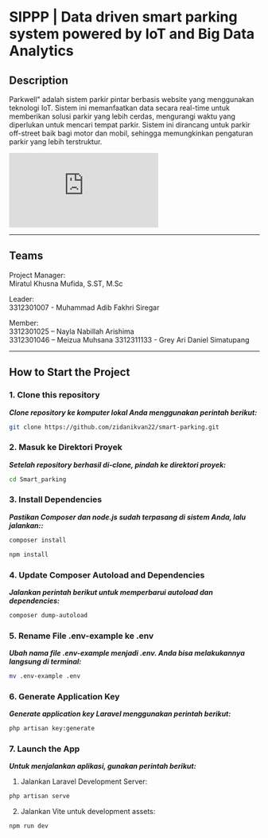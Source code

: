 # SIPPP | Data driven smart parking system powered by IoT and Big Data Analytics

## Description

Parkwell" adalah sistem parkir pintar berbasis website yang menggunakan teknologi IoT. Sistem ini memanfaatkan data secara real-time untuk memberikan solusi parkir yang lebih cerdas, mengurangi waktu yang diperlukan untuk mencari tempat parkir. Sistem ini dirancang untuk parkir off-street baik bagi motor dan mobil, sehingga memungkinkan pengaturan parkir yang lebih terstruktur. 

   ![Poster](https://pbl.polibatam.ac.id/apps/image.php?file=dXBsb2Fkcy9wYmwvMzAwMC8zMDAwX1BPU1RFUi1QQkxfMjAyNTAxMDUucG5n)

---

## Teams
Project Manager:  
Miratul Khusna Mufida, S.ST, M.Sc 

Leader:  
3312301007 - Muhammad Adib Fakhri Siregar

Member:  
3312301025 – Nayla Nabillah Arishima  
3312301046 – Meizua Muhsana 
3312311133 - Grey Ari Daniel Simatupang 

---

## How to Start the Project

### 1. Clone this repository
***Clone repository ke komputer lokal Anda menggunakan perintah berikut:***
 ```bash
git clone https://github.com/zidanikvan22/smart-parking.git
```

### 2. Masuk ke Direktori Proyek  
***Setelah repository berhasil di-clone, pindah ke direktori proyek:***
```bash
cd Smart_parking
```

### 3. Install Dependencies
***Pastikan Composer dan node.js sudah terpasang di sistem Anda, lalu jalankan::***
```bash
composer install
```
```bash
npm install
```

### 4. Update Composer Autoload and Dependencies
***Jalankan perintah berikut untuk memperbarui autoload dan dependencies:***
```bash
composer dump-autoload
```

### 5. Rename File .env-example ke .env
***Ubah nama file .env-example menjadi .env. Anda bisa melakukannya langsung di terminal:***
```bash
mv .env-example .env
```

### 6. Generate Application Key
***Generate application key Laravel menggunakan perintah berikut:***
```bash
php artisan key:generate
```

### 7. Launch the App
***Untuk menjalankan aplikasi, gunakan perintah berikut:***
1. Jalankan Laravel Development Server:
```bash
php artisan serve
```
2. Jalankan Vite untuk development assets:
```bash
npm run dev
```

